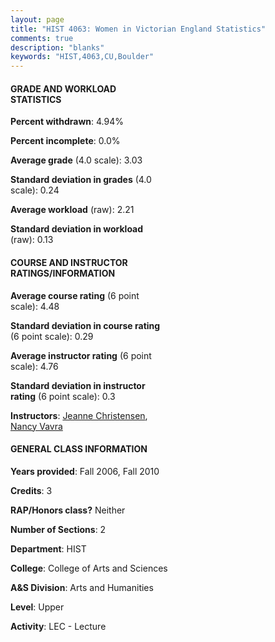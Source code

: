 ```yaml
---
layout: page
title: "HIST 4063: Women in Victorian England Statistics"
comments: true
description: "blanks"
keywords: "HIST,4063,CU,Boulder"
---
```

<head>
<script src="https://ajax.googleapis.com/ajax/libs/jquery/2.1.3/jquery.min.js"></script>
<script src="https://dl.dropboxusercontent.com/s/pc42nxpaw1ea4o9/highcharts.js?dl=0"></script>
<!-- <script src="../assets/js/highcharts.js"></script> -->
<style type="text/css">@font-face {
	font-family: "Bebas Neue";
	src: url(https://www.filehosting.org/file/details/544349/BebasNeue Regular.otf) format("opentype");
	}
	h1.Bebas { 
		font-family: "Bebas Neue", Verdana, Tahoma;
	}
</style>
</head>
<body>
	<div id="container" style="float: right; width: 45%; height: 88%; margin-left: 2.5%; margin-right: 2.5%;"></div>
	<script language="JavaScript">
		$(document).ready(function() {
		var chart = {type: 'column'};
		var title = {text: 'Grade Distribution'};
		var xAxis = {categories: ['A','B','C','D','F'],crosshair: true};
		var yAxis = {min: 0,title: {text: 'Percentage'}};
		var tooltip = {headerFormat: '<center><b><span style="font-size:20px">{point.key}</span></b></center>',
		               pointFormat: '<td style="padding:0"><b>{point.y:.1f}%</b></td>',
		               footerFormat: '</table>',shared: true,useHTML: true};
		var plotOptions = {column: {pointPadding: 0.0,borderWidth: 0}};  
		var credits = {enabled: false};var series= [{name: 'Percent',data: [37.23,42.62,16.16,0.0,4.0,]}];
		var json = {};
		json.chart = chart;
		json.title = title;
		json.tooltip = tooltip;
		json.xAxis = xAxis;
		json.yAxis = yAxis;  
		json.series = series;
		json.plotOptions = plotOptions;  
		json.credits = credits;
		$('#container').highcharts(json);
	});
	</script>
</body>
			   
#### GRADE AND WORKLOAD STATISTICS

**Percent withdrawn**: 4.94%

**Percent incomplete**: 0.0%

**Average grade** (4.0 scale): 3.03

**Standard deviation in grades** (4.0 scale): 0.24

**Average workload** (raw): 2.21

**Standard deviation in workload** (raw): 0.13

#### COURSE AND INSTRUCTOR RATINGS/INFORMATION

**Average course rating** (6 point scale): 4.48

**Standard deviation in course rating** (6 point scale): 0.29

**Average instructor rating** (6 point scale): 4.76

**Standard deviation in instructor rating** (6 point scale): 0.3

**Instructors**: <a href='../../instructors/Jeanne_Christensen'>Jeanne Christensen</a>, <a href='../../instructors/Nancy_Vavra'>Nancy Vavra</a>

#### GENERAL CLASS INFORMATION

**Years provided**: Fall 2006, Fall 2010

**Credits**: 3

**RAP/Honors class?** Neither

**Number of Sections**: 2

**Department**: HIST

**College**: College of Arts and Sciences

**A&S Division**: Arts and Humanities

**Level**: Upper

**Activity**: LEC - Lecture
